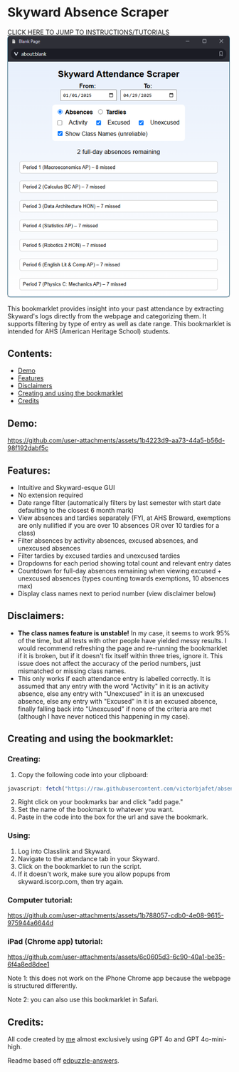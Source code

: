 ﻿# Skyward Absence Scraper
[CLICK HERE TO JUMP TO INSTRUCTIONS/TUTORIALS](#creating-and-using-the-bookmarklet)
<img src="https://github.com/victorbjafet/absences/blob/main/static/screenshot1.png?raw=true" alt="A screenshot of the generated webpage" width="500"/>

This bookmarklet provides insight into your past attendance by extracting Skyward's logs directly from the webpage and categorizing them. It supports filtering by type of entry as well as date range. This bookmarklet is intended for AHS (American Heritage School) students.


## Contents:
  - [Demo](#demo)
  - [Features](#features)
  - [Disclaimers](#disclaimers)
  - [Creating and using the bookmarklet](#creating-and-using-the-bookmarklet)
  - [Credits](#credits)


## Demo: 
https://github.com/user-attachments/assets/1b4223d9-aa73-44a5-b56d-98f192dabf5c


## Features:
 - Intuitive and Skyward-esque GUI
 - No extension required
 - Date range filter (automatically filters by last semester with start date defaulting to the closest 6 month mark)
 - View absences and tardies separately (FYI, at AHS Broward, exemptions are only nullified if you are over 10 absences OR over 10 tardies for a class)
 - Filter absences by activity absences, excused absences, and unexcused absences
 - Filter tardies by excused tardies and unexcused tardies
 - Dropdowns for each period showing total count and relevant entry dates
 - Countdown for full-day absences remaining when viewing excused + unexcused absences (types counting towards exemptions, 10 absences max)
 - Display class names next to period number (view disclaimer below)


## Disclaimers:
 - <b>The class names feature is unstable!</b> In my case, it seems to work 95% of the time, but all tests with other people have yielded messy results. I would recommend refreshing the page and re-running the bookmarklet if it is broken, but if it doesn't fix itself within three tries, ignore it. This issue does not affect the accuracy of the period numbers, just mismatched or missing class names.
 - This only works if each attendance entry is labelled correctly. It is assumed that any entry with the word "Activity" in it is an activity absence, else any entry with "Unexcused" in it is an unexcused absence, else any entry with "Excused" in it is an excused absence, finally falling back into "Unexcused" if none of the criteria are met (although I have never noticed this happening in my case).


## Creating and using the bookmarklet:
### Creating:
 1. Copy the following code into your clipboard:
 ```js
javascript: fetch("https://raw.githubusercontent.com/victorbjafet/absences/refs/heads/main/content.js").then(r => r.text()).then(r => eval(r))
 ```
 2. Right click on your bookmarks bar and click "add page."
 3. Set the name of the bookmark to whatever you want.
 4. Paste in the code into the box for the url and save the bookmark.


### Using:
 1. Log into Classlink and Skyward.
 2. Navigate to the attendance tab in your Skyward.
 3. Click on the bookmarklet to run the script.
 4. If it doesn't work, make sure you allow popups from skyward.iscorp.com, then try again.


### Computer tutorial:
https://github.com/user-attachments/assets/1b788057-cdb0-4e08-9615-975944a6644d


### iPad (Chrome app) tutorial:
https://github.com/user-attachments/assets/6c0605d3-6c90-40a1-be35-6f4a8ed8dee1

Note 1: this does not work on the iPhone Chrome app because the webpage is structured differently.

Note 2: you can also use this bookmarklet in Safari.


## Credits:
All code created by [me](https://github.com/victorbjafet) almost exclusively using GPT 4o and GPT 4o-mini-high.

Readme based off [edpuzzle-answers](https://github.com/ading2210/edpuzzle-answers/blob/main/README.md).
